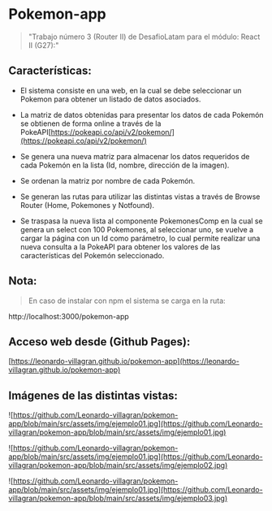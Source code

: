 # Pokemon-app

>"Trabajo número 3 (Router II) de DesafioLatam para el módulo: React II (G27):"

## Características:

* El sistema consiste en una web, en la cual se debe seleccionar un Pokemon para obtener un listado de datos asociados. 

* La matriz de datos obtenidas para presentar los datos de cada Pokemón se obtienen de forma online a través de la PokeAPI[https://pokeapi.co/api/v2/pokemon/](https://pokeapi.co/api/v2/pokemon/)

* Se genera una nueva matriz para almacenar los datos requeridos de cada Pokemón en la lista (Id, nombre, dirección de la imagen).

* Se ordenan la matriz por nombre de cada Pokemón.

* Se generan las rutas para utilizar las distintas vistas a través de Browse Router (Home, Pokemones y Notfound).

* Se traspasa la nueva lista al componente PokemonesComp en la cual se genera un select con 100 Pokemones, al seleccionar uno, se vuelve a cargar la página con un Id como parámetro, lo cual permite realizar una nueva consulta a la PokeAPI para obtener los valores de las características del Pokemón seleccionado.   

## Nota: 

>En caso de instalar con npm el sistema se carga en la ruta: 

http://localhost:3000/pokemon-app

## Acceso web desde (Github Pages):

[https://leonardo-villagran.github.io/pokemon-app](https://leonardo-villagran.github.io/pokemon-app)

## Imágenes de las distintas vistas:

![https://github.com/Leonardo-villagran/pokemon-app/blob/main/src/assets/img/ejemplo01.jpg](https://github.com/Leonardo-villagran/pokemon-app/blob/main/src/assets/img/ejemplo01.jpg)

![https://github.com/Leonardo-villagran/pokemon-app/blob/main/src/assets/img/ejemplo01.jpg](https://github.com/Leonardo-villagran/pokemon-app/blob/main/src/assets/img/ejemplo02.jpg)

![https://github.com/Leonardo-villagran/pokemon-app/blob/main/src/assets/img/ejemplo01.jpg](https://github.com/Leonardo-villagran/pokemon-app/blob/main/src/assets/img/ejemplo03.jpg)